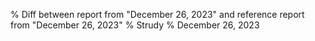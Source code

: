 % Diff between report from "December 26, 2023" and reference report from "December 26, 2023"
% Strudy
% December 26, 2023


